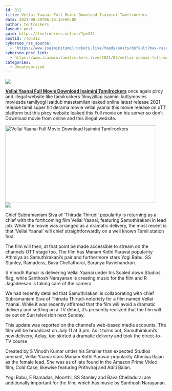 ```yaml
---
id: 312
title: Vellai Yaanai Full Movie Download Isaimini Tamilrockers
date: 2021-08-29T06:20:33+00:00
author: tentrockers
layout: post
guid: https://tentrockers.online/?p=312
postid: /?p=312
cyberseo_rss_source:
  - 'https://www.isaiminitamilrockers.live/feeds/posts/default?max-results=150&start-index=1'
cyberseo_post_link:
  - https://www.isaiminitamilrockers.live/2021/07/vellai-yaanai-full-movie-download.html
categories:
  - Uncategorized
---
```

<div class="media_block">
  <img src="https://1.bp.blogspot.com/-wkpMkr1gpWI/YOnamu-0X6I/AAAAAAAABBY/ymMSh0GQ67cq_h9LNRSFYkHgpJ5EHrk6QCLcBGAsYHQ/s72-w471-h241-c/Vellai-Yaanai-Tamil-Movie-1-1200x720.jpg" class="media_thumbnail" />
</div>

<meta content="Vellai Yaanai Full Movie Download Isaimini Tamilrockers once again pircy and illegal website like tamilrockers filmyzillap isaimini kuttymo..." name="twitter:description" />

  


<center>
</center>

**[Vellai Yaanai Full Movie Download Isaimini Tamilrockers](https://www.tamilrockers.co.nz/vellai-yaanai-full-movie-download-tamilrockers/)** once again pircy and illegal website like tamilrockers filmyzillap isaimini kuttymovies moviesda tamilyogi isaidub masstamilan leaked online latest release 2021 release tamil super hit derama movie vellai yaanai this movie release on oTT platform but this pircy website leaked this Full movie on his server so don’t Download movie from online and this illegal website.

<div class="separator">
  <a href="https://1.bp.blogspot.com/-wkpMkr1gpWI/YOnamu-0X6I/AAAAAAAABBY/ymMSh0GQ67cq_h9LNRSFYkHgpJ5EHrk6QCLcBGAsYHQ/s1200/Vellai-Yaanai-Tamil-Movie-1-1200x720.jpg" imageanchor="1"><img loading="lazy" alt="Vellai Yaanai Full Movie Download Isaimini Tamilrockers" border="0" data-original-height="720" data-original-width="1200" height="241" src="https://1.bp.blogspot.com/-wkpMkr1gpWI/YOnamu-0X6I/AAAAAAAABBY/ymMSh0GQ67cq_h9LNRSFYkHgpJ5EHrk6QCLcBGAsYHQ/w471-h241/Vellai-Yaanai-Tamil-Movie-1-1200x720.jpg" width="471" /></a>
</div>



<div class="separator">
  <a href="https://www.tamilrockers.co.nz/vellai-yaanai-full-movie-download-tamilrockers/" imageanchor="1"><img border="0" data-original-height="250" data-original-width="300" src="https://1.bp.blogspot.com/-nfbzYVobUik/YMlpOerzdgI/AAAAAAAAA3Y/aAupsOUs_WMY6Lv7R1OtZhI6OqaRh-YAwCPcBGAYYCw/s0/e854879156f0849f3d27a89db88ed039.png" /></a>
</div>

Chief Subramaniam Siva of ‘Thiruda Thirudi’ popularity is returning as a chief with the forthcoming film Vellai Yaanai, featuring Samuthirakani in lead job. While the movie was arranged as a dramatic delivery, the most recent is that ‘Vellai Yaanai’ will chief straightforwardly on a well known Tamil station first.

The film will then, at that point be made accessible to stream on the channels OTT stage too. The film has Manam Kothi Paravai popularity Athmiya as Samuthirakani’s pair and furthermore stars Yogi Babu, SS Stanley, Ramadoss, Bava Chellathurai, Saranya Ravichandran.

S Vinodh Kumar is delivering Vellai Yaanai under his Scaled down Studios flag, while Santhosh Narayanan is creating music for the film and R Jagadeesan is taking care of the camera

We had recently detailed that Samuthirakani is collaborating with chief Subramaniam Siva of Thiruda Thirudi-notoriety for a film named Vellai Yaanai. While it was recently affirmed that the film will avoid a dramatic delivery and settling on a TV debut, it’s presently realized that the film will be out on Sun television next Sunday.

This update was reported on the channel’s web-based media accounts. The film will be broadcast on July 11 at 3 pm. As it turns out, Samuthirakani’s new delivery, Aelay, too skirted a dramatic delivery and took the direct-to-TV course.

Created by S Vinodh Kumar under his Smaller than expected Studios pennant, Vellai Yaanai stars Manam Kothi Paravai-popularity Athmiya Rajan as the female lead. She was as of late found in the Amazon Prime Video film, Cold Case, likewise featuring Prithviraj and Aditi Balan.

Yogi Babu, E Ramadas, Moorthi, SS Stanley and Bava Chelladurai are additionally important for the film, which has music by Santhosh Narayanan.

<center>
</center>